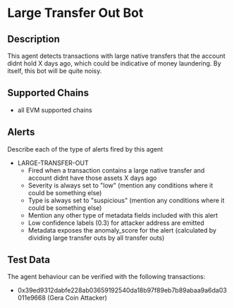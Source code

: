 # Large Transfer Out Bot

## Description

This agent detects transactions with large native transfers that the account didnt hold X days ago, which could be indicative of money laundering. By itself, this bot will be quite noisy.

## Supported Chains

- all EVM supported chains

## Alerts

Describe each of the type of alerts fired by this agent

- LARGE-TRANSFER-OUT
  - Fired when a transaction contains a large native transfer and account didnt have those assets X days ago
  - Severity is always set to "low" (mention any conditions where it could be something else)
  - Type is always set to "suspicious" (mention any conditions where it could be something else)
  - Mention any other type of metadata fields included with this alert
  - Low confidence labels (0.3) for attacker address are emitted
  - Metadata exposes the anomaly_score for the alert (calculated by dividing large transfer outs by all transfer outs)

## Test Data

The agent behaviour can be verified with the following transactions:

- 0x39ed9312dabfe228ab03659192540da18b97f89eb7b89abaa9a6da03011e9668 (Gera Coin Attacker)
